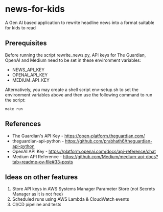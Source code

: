# news-for-kids
A Gen AI based application to rewrite headline news into a format suitable for kids to read

## Prerequisites
Before running the script rewrite_news.py, API keys for The Guardian, OpenAI and Medium need to be set in these environment variables:
- NEWS_API_KEY
- OPENAI_API_KEY
- MEDIUM_API_KEY

Alternatively, you may create a shell script env-setup.sh to set the environment variables above and then use the following command to run the script:
```
make run
```

## References
- The Guardian's API Key - https://open-platform.theguardian.com/
- theguardian-api-python - https://github.com/prabhath6/theguardian-api-python
- OpenAI API Key - https://platform.openai.com/docs/api-reference/chat
- Medium API Reference - https://github.com/Medium/medium-api-docs?tab=readme-ov-file#33-posts

## Ideas on other features
1. Store API keys in AWS Systems Manager Parameter Store (not Secrets Manager as it is not free)
2. Scheduled runs using AWS Lambda & CloudWatch events
3. CI/CD pipeline and tests